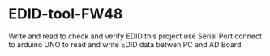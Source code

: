# EDID-tool-FW48
Write and read to check and verify EDID
this project use Serial Port connect to arduino UNO to read and write EDID data betwen PC and AD Board

